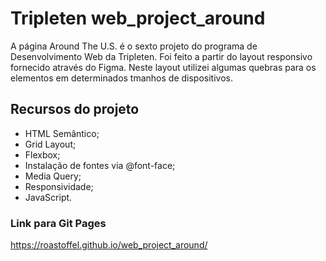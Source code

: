 # Tripleten web_project_around

A página Around The U.S. é o sexto projeto do programa de Desenvolvimento Web da Tripleten. Foi feito a partir do layout responsivo fornecido através do Figma.
Neste layout utilizei algumas quebras para os elementos em determinados tmanhos de dispositivos.

## Recursos do projeto

- HTML Semântico;
- Grid Layout;
- Flexbox;
- Instalação de fontes via @font-face;
- Media Query;
- Responsividade;
- JavaScript.

### Link para Git Pages

https://roastoffel.github.io/web_project_around/
